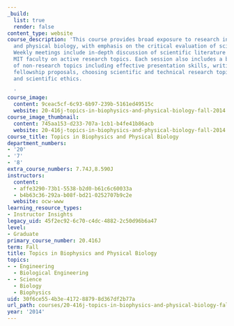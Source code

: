 ```yaml
---
_build:
  list: true
  render: false
content_type: website
course_description: 'This course provides broad exposure to research in biophysics
  and physical biology, with emphasis on the critical evaluation of scientific literature.
  Weekly meetings include in-depth discussion of scientific literature led by various
  MIT faculty on active research topics. Each session also includes a brief discussion
  of non-research topics including effective presentation skills, writing papers and
  fellowship proposals, choosing scientific and technical research topics, time management,
  and scientific ethics.

  '
course_image:
  content: 9ceac5cf-6c93-6b97-239b-5161ed49515c
  website: 20-416j-topics-in-biophysics-and-physical-biology-fall-2014
course_image_thumbnail:
  content: 745aa153-d233-707a-1cb1-b4fe41b86acb
  website: 20-416j-topics-in-biophysics-and-physical-biology-fall-2014
course_title: Topics in Biophysics and Physical Biology
department_numbers:
- '20'
- '7'
- '8'
extra_course_numbers: 7.74J,8.590J
instructors:
  content:
  - affe3290-73b1-5538-b2d0-b61c6c60033a
  - b4b63c36-292a-b08f-bd21-0252707b9c2e
  website: ocw-www
learning_resource_types:
- Instructor Insights
legacy_uid: 45f2ec92-6c70-c4dc-4882-2c50d96b6a47
level:
- Graduate
primary_course_number: 20.416J
term: Fall
title: Topics in Biophysics and Physical Biology
topics:
- - Engineering
  - Biological Engineering
- - Science
  - Biology
  - Biophysics
uid: 30f6ce55-4b3e-4172-8879-8d367df2b77a
url_path: courses/20-416j-topics-in-biophysics-and-physical-biology-fall-2014
year: '2014'
---
```


